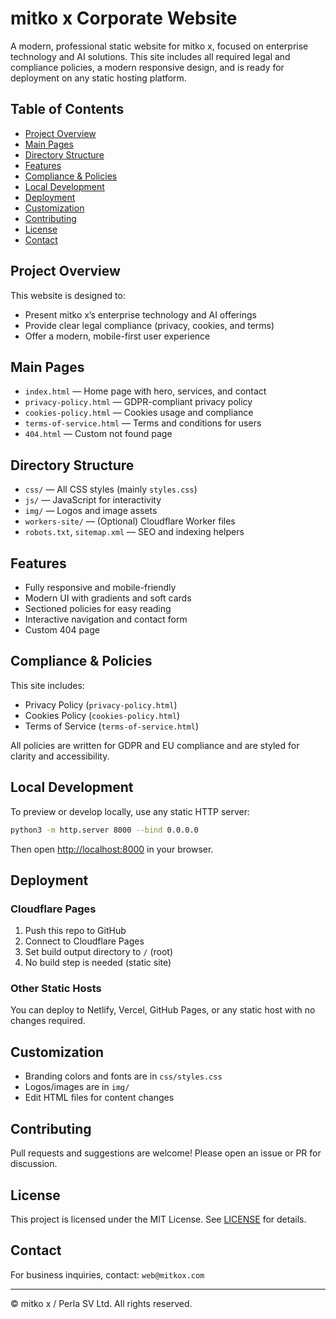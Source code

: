 # mitko x Corporate Website

A modern, professional static website for mitko x, focused on enterprise technology and AI solutions. This site includes all required legal and compliance policies, a modern responsive design, and is ready for deployment on any static hosting platform.

## Table of Contents
- [Project Overview](#project-overview)
- [Main Pages](#main-pages)
- [Directory Structure](#directory-structure)
- [Features](#features)
- [Compliance & Policies](#compliance--policies)
- [Local Development](#local-development)
- [Deployment](#deployment)
- [Customization](#customization)
- [Contributing](#contributing)
- [License](#license)
- [Contact](#contact)

## Project Overview
This website is designed to:
- Present mitko x’s enterprise technology and AI offerings
- Provide clear legal compliance (privacy, cookies, and terms)
- Offer a modern, mobile-first user experience

## Main Pages
- `index.html` — Home page with hero, services, and contact
- `privacy-policy.html` — GDPR-compliant privacy policy
- `cookies-policy.html` — Cookies usage and compliance
- `terms-of-service.html` — Terms and conditions for users
- `404.html` — Custom not found page

## Directory Structure
- `css/` — All CSS styles (mainly `styles.css`)
- `js/` — JavaScript for interactivity
- `img/` — Logos and image assets
- `workers-site/` — (Optional) Cloudflare Worker files
- `robots.txt`, `sitemap.xml` — SEO and indexing helpers

## Features
- Fully responsive and mobile-friendly
- Modern UI with gradients and soft cards
- Sectioned policies for easy reading
- Interactive navigation and contact form
- Custom 404 page

## Compliance & Policies
This site includes:
- Privacy Policy (`privacy-policy.html`)
- Cookies Policy (`cookies-policy.html`)
- Terms of Service (`terms-of-service.html`)

All policies are written for GDPR and EU compliance and are styled for clarity and accessibility.

## Local Development
To preview or develop locally, use any static HTTP server:

```sh
python3 -m http.server 8000 --bind 0.0.0.0
```

Then open [http://localhost:8000](http://localhost:8000) in your browser.

## Deployment
### Cloudflare Pages
1. Push this repo to GitHub
2. Connect to Cloudflare Pages
3. Set build output directory to `/` (root)
4. No build step is needed (static site)

### Other Static Hosts
You can deploy to Netlify, Vercel, GitHub Pages, or any static host with no changes required.

## Customization
- Branding colors and fonts are in `css/styles.css`
- Logos/images are in `img/`
- Edit HTML files for content changes

## Contributing
Pull requests and suggestions are welcome! Please open an issue or PR for discussion.

## License
This project is licensed under the MIT License. See [LICENSE](LICENSE) for details.

## Contact
For business inquiries, contact: `web@mitkox.com`

---

© mitko x / Perla SV Ltd. All rights reserved.
